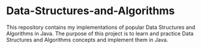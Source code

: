 # Data-Structures-and-Algorithms
This repository contains my implementations of popular Data Structures and Algorithms in Java. The purpose of this project is to learn and practice Data Structures and Algorithms concepts and implement them in Java.
